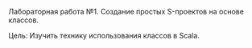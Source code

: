 Лабораторная работа №1. Создание простых S-проектов на основе классов.

Цель: Изучить технику использования классов в Scala.
